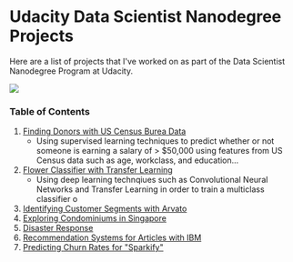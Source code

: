 # Udacity Data Scientist Nanodegree Projects

Here are a list of projects that I've worked on as part of the Data Scientist Nanodegree Program at Udacity.

<img src="https://d20vrrgs8k4bvw.cloudfront.net/images/open-graph/udacity.png" />

### Table of Contents

1. [Finding Donors with US Census Burea Data](https://jeffchenchengyi.github.io/portfolio/udacity/01-finding-donors/finding_donors.html)
    - Using supervised learning techniques to predict whether or not someone is earning a salary of > $50,000 using features from US Census data such as age, workclass, and education...
2. [Flower Classifier with Transfer Learning](https://jeffchenchengyi.github.io/portfolio/udacity/02-flower-classifier/image_classifier.html)
    - Using deep learning technqiues such as Convolutional Neural Networks and Transfer Learning in order to train a multiclass classifier o
3. [Identifying Customer Segments with Arvato](https://jeffchenchengyi.github.io/portfolio/udacity/03-identifying-customer-segments/identifying-customer-segments.html)
4. [Exploring Condominiums in Singapore](https://jeffchenchengyi.github.io/portfolio/udacity/04-exploring-condos-sg/exploring-house-prices-singapore-part-3-crispdm.html)
5. [Disaster Response](https://jeffchenchengyi.github.io/portfolio/udacity/05-disaster-response/workspace/ML_Pipeline_Preparation.html)
6. [Recommendation Systems for Articles with IBM](https://jeffchenchengyi.github.io/portfolio/udacity/06-ibm-recommendation-engine/Recommendations_with_IBM.html)
7. [Predicting Churn Rates for "Sparkify"](https://jeffchenchengyi.github.io/portfolio/udacity/07-datascience-capstone/Sparkify.html)